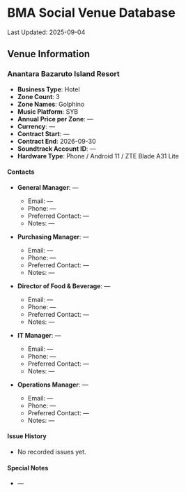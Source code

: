 # BMA Social Venue Database

Last Updated: 2025-09-04

## Venue Information

### Anantara Bazaruto Island Resort
- **Business Type**: Hotel
- **Zone Count**: 3
- **Zone Names**: Golphino
- **Music Platform**: SYB
- **Annual Price per Zone**: —
- **Currency**: —
- **Contract Start**: —
- **Contract End**: 2026-09-30
- **Soundtrack Account ID**: —
- **Hardware Type**: Phone / Android 11 / ZTE Blade A31 Lite

#### Contacts
- **General Manager**: —
  - Email: —
  - Phone: —
  - Preferred Contact: —
  - Notes: —

- **Purchasing Manager**: —
  - Email: —
  - Phone: —
  - Preferred Contact: —
  - Notes: —

- **Director of Food & Beverage**: —
  - Email: —
  - Phone: —
  - Preferred Contact: —
  - Notes: —

- **IT Manager**: —
  - Email: —
  - Phone: —
  - Preferred Contact: —
  - Notes: —

- **Operations Manager**: —
  - Email: —
  - Phone: —
  - Preferred Contact: —
  - Notes: —

#### Issue History
- No recorded issues yet.

#### Special Notes
- —

